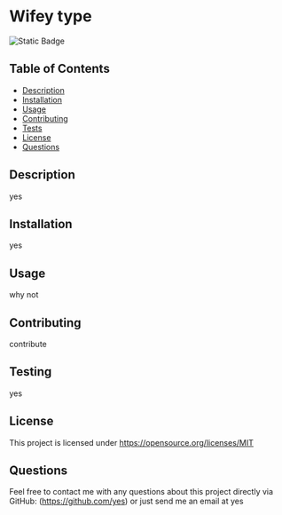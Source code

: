 # Wifey type
  ![Static Badge](https://img.shields.io/badge/license-MIT-green.svg)

## Table of Contents
  
  - [Description](#description)
  - [Installation](#installation)
  - [Usage](#usage)
  - [Contributing](#contributing)
  - [Tests](#testing)
  - [License](#license)
  - [Questions](#questions)


## Description
yes

## Installation

yes

## Usage

why not

## Contributing

contribute

## Testing

yes

## License

This project is licensed under https://opensource.org/licenses/MIT


## Questions
Feel free to contact me with any questions about this project directly via GitHub: 
(https://github.com/yes) or just send me an email at yes 

